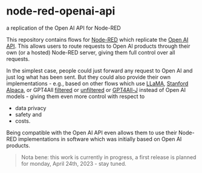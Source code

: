 # node-red-openai-api #

a replication of the Open AI API for Node-RED

This repository contains flows for [Node-RED](https://nodered.org/) which replicate the [Open AI API](https://platform.openai.com/docs/api-reference/introduction). This allows users to route requests to Open AI products through their own (or a hosted) Node-RED server, giving them full control over all requests.

In the simplest case, people could just forward any request to Open AI and just log what has been sent. But they could also provide their own implementations - e.g., based on other flows which use [LLaMA](https://github.com/rozek/node-red-flow-llama), [Stanford Alpaca](https://github.com/rozek/node-red-flow-alpaca), or GPT4All [filtered](https://github.com/rozek/node-red-flow-gpt4all-filtered) or [unfiltered](https://github.com/rozek/node-red-flow-gpt4all-unfiltered) or [GPT4All-J](https://github.com/rozek/node-red-flow-gpt4all-j) instead of Open AI models - giving them even more control with respect to

* data privacy
* safety and
* costs.

Being compatible with the Open AI API even allows them to use their Node-RED implementations in software which was initially based on Open AI products.

> Nota bene: this work is currently in progress, a first release is planned for monday, April 24th, 2023 - stay tuned.
